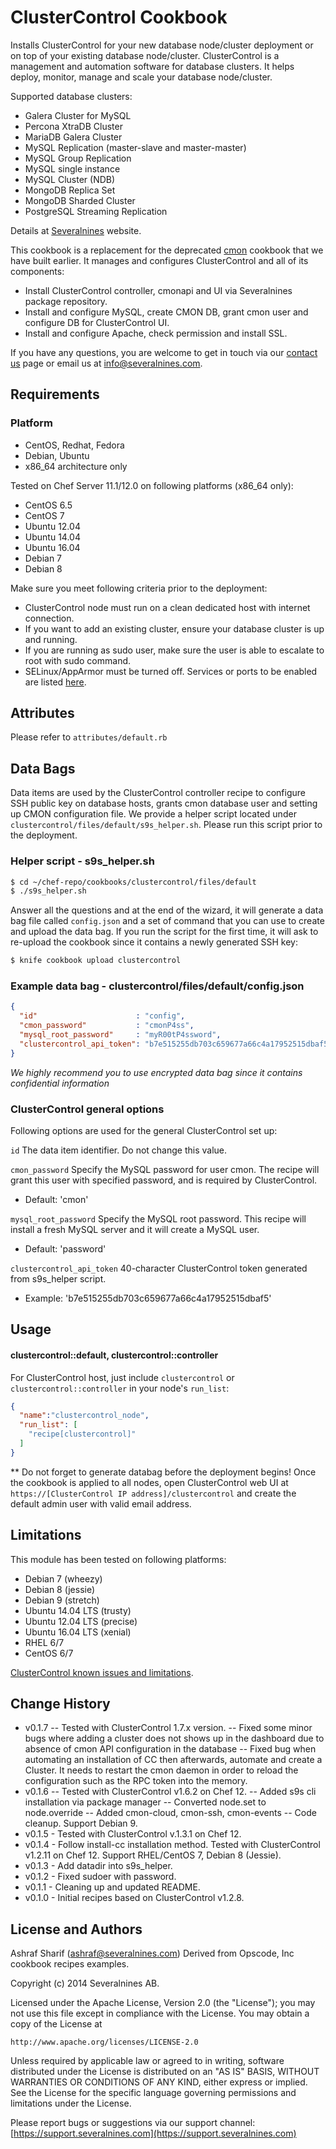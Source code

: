 ClusterControl Cookbook
=======================

Installs ClusterControl for your new database node/cluster deployment or on top of your existing database node/cluster. ClusterControl is a management and automation software for database clusters. It helps deploy, monitor, manage and scale your database node/cluster.

Supported database clusters:

- Galera Cluster for MySQL
- Percona XtraDB Cluster
- MariaDB Galera Cluster
- MySQL Replication (master-slave and master-master)
- MySQL Group Replication
- MySQL single instance
- MySQL Cluster (NDB)
- MongoDB Replica Set
- MongoDB Sharded Cluster
- PostgreSQL Streaming Replication

Details at [Severalnines](http://www.severalnines.com/clustercontrol) website.

This cookbook is a replacement for the deprecated [cmon](https://supermarket.chef.io/cookbooks/cmon) cookbook that we have built earlier. It manages and configures ClusterControl and all of its components:

- Install ClusterControl controller, cmonapi and UI via Severalnines package repository.
- Install and configure MySQL, create CMON DB, grant cmon user and configure DB for ClusterControl UI.
- Install and configure Apache, check permission and install SSL.

If you have any questions, you are welcome to get in touch via our [contact us](http://www.severalnines.com/contact-us) page or email us at [info@severalnines.com](mailto:info@severalnines.com).


Requirements
------------

### Platform

- CentOS, Redhat, Fedora
- Debian, Ubuntu
- x86\_64 architecture only

Tested on Chef Server 11.1/12.0 on following platforms (x86\_64 only):

- CentOS 6.5
- CentOS 7
- Ubuntu 12.04
- Ubuntu 14.04
- Ubuntu 16.04
- Debian 7
- Debian 8

Make sure you meet following criteria prior to the deployment:

- ClusterControl node must run on a clean dedicated host with internet connection.
- If you want to add an existing cluster, ensure your database cluster is up and running.
- If you are running as sudo user, make sure the user is able to escalate to root with sudo command.
- SELinux/AppArmor must be turned off. Services or ports to be enabled are listed [here](http://www.severalnines.com/docs/clustercontrol-administration-guide/administration/securing-clustercontrol).


Attributes
----------

Please refer to `attributes/default.rb`

Data Bags
---------

Data items are used by the ClusterControl controller recipe to configure SSH public key on database hosts, grants cmon database user and setting up CMON configuration file. We provide a helper script located under `clustercontrol/files/default/s9s_helper.sh`. Please run this script prior to the deployment.

### Helper script - s9s_helper.sh
```bash
$ cd ~/chef-repo/cookbooks/clustercontrol/files/default
$ ./s9s_helper.sh
```

Answer all the questions and at the end of the wizard, it will generate a data bag file called `config.json` and a set of command that you can use to create and upload the data bag. If you run the script for the first time, it will ask to re-upload the cookbook since it contains a newly generated SSH key:
```bash
$ knife cookbook upload clustercontrol
```

### Example data bag - clustercontrol/files/default/config.json
```json
{
  "id"                      : "config",
  "cmon_password"           : "cmonP4ss",
  "mysql_root_password"     : "myR00tP4ssword",
  "clustercontrol_api_token": "b7e515255db703c659677a66c4a17952515dbaf5"
}
```

*We highly recommend you to use encrypted data bag since it contains confidential information*

### ClusterControl general options

Following options are used for the general ClusterControl set up:

`id`
The data item identifier. Do not change this value.

`cmon_password`
Specify the MySQL password for user cmon. The recipe will grant this user with specified password, and is required by ClusterControl.
- Default: 'cmon'

`mysql_root_password`
Specify the MySQL root password. This recipe will install a fresh MySQL server and it will create a MySQL user.
- Default: 'password'

`clustercontrol_api_token`
40-character ClusterControl token generated from s9s\_helper script.
- Example: 'b7e515255db703c659677a66c4a17952515dbaf5'


Usage
-----
#### clustercontrol::default, clustercontrol::controller

For ClusterControl host, just include `clustercontrol` or `clustercontrol::controller` in your node's `run_list`:

```json
{
  "name":"clustercontrol_node",
  "run_list": [
    "recipe[clustercontrol]"
  ]
}
```

** Do not forget to generate databag before the deployment begins! Once the cookbook is applied to all nodes, open ClusterControl web UI at `https://[ClusterControl IP address]/clustercontrol` and create the default admin user with valid email address.

Limitations
-----------

This module has been tested on following platforms:

- Debian 7 (wheezy)
- Debian 8 (jessie)
- Debian 9 (stretch)
- Ubuntu 14.04 LTS (trusty)
- Ubuntu 12.04 LTS (precise)
- Ubuntu 16.04 LTS (xenial)
- RHEL 6/7
- CentOS 6/7


[ClusterControl known issues and limitations](http://www.severalnines.com/docs/clustercontrol-troubleshooting-guide/known-issues-limitations).

Change History
--------------

- v0.1.7
-- Tested with ClusterControl 1.7.x version.
-- Fixed some minor bugs where adding a cluster does not shows up in the dashboard due to absence of cmon API configuration in the database
-- Fixed bug when automating an installation of CC then afterwards, automate and create a Cluster. It needs to restart the cmon daemon in order to reload the configuration such as the RPC token into the memory.
- v0.1.6
-- Tested with ClusterControl v1.6.2 on Chef 12.
-- Added s9s cli installation via package manager
-- Converted node.set to node.override
-- Added cmon-cloud, cmon-ssh, cmon-events
-- Code cleanup. Support Debian 9.
- v0.1.5 - Tested with ClusterControl v.1.3.1 on Chef 12.
- v0.1.4 - Follow install-cc installation method. Tested with ClusterControl v1.2.11 on Chef 12. Support RHEL/CentOS 7, Debian 8 (Jessie).
- v0.1.3 - Add datadir into s9s\_helper.
- v0.1.2 - Fixed sudoer with password.
- v0.1.1 - Cleaning up and updated README.
- v0.1.0 - Initial recipes based on ClusterControl v1.2.8.

License and Authors
-------------------
Ashraf Sharif (ashraf@severalnines.com) Derived from Opscode, Inc cookbook recipes examples.

Copyright (c) 2014 Severalnines AB.

Licensed under the Apache License, Version 2.0 (the "License"); you may not use this file except in compliance with the License. You may obtain a copy of the License at

`http://www.apache.org/licenses/LICENSE-2.0`

Unless required by applicable law or agreed to in writing, software distributed under the License is distributed on an "AS IS" BASIS, WITHOUT WARRANTIES OR CONDITIONS OF ANY KIND, either express or implied. See the License for the specific language governing permissions and limitations under the License.

Please report bugs or suggestions via our support channel: [https://support.severalnines.com](https://support.severalnines.com)
